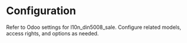 # Configuration

Refer to Odoo settings for l10n_din5008_sale. Configure related models, access rights, and options as needed.
